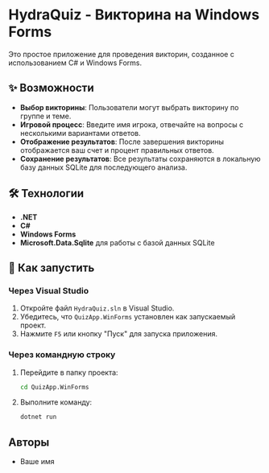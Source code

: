 # HydraQuiz - Викторина на Windows Forms

Это простое приложение для проведения викторин, созданное с использованием C# и Windows Forms.

## ✨ Возможности

- **Выбор викторины**: Пользователи могут выбрать викторину по группе и теме.
- **Игровой процесс**: Введите имя игрока, отвечайте на вопросы с несколькими вариантами ответов.
- **Отображение результатов**: После завершения викторины отображается ваш счет и процент правильных ответов.
- **Сохранение результатов**: Все результаты сохраняются в локальную базу данных SQLite для последующего анализа.

## 🛠️ Технологии

- **.NET**
- **C#**
- **Windows Forms**
- **Microsoft.Data.Sqlite** для работы с базой данных SQLite

## 🚀 Как запустить

### Через Visual Studio

1.  Откройте файл `HydraQuiz.sln` в Visual Studio.
2.  Убедитесь, что `QuizApp.WinForms` установлен как запускаемый проект.
3.  Нажмите `F5` или кнопку "Пуск" для запуска приложения.

### Через командную строку

1.  Перейдите в папку проекта:
    ```sh
    cd QuizApp.WinForms
    ```
2.  Выполните команду:
    ```sh
    dotnet run
    ```

## Авторы
- Ваше имя 